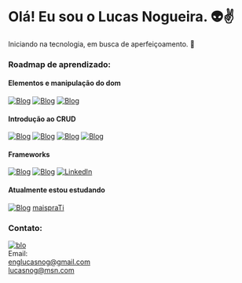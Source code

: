 # Olá! Eu sou o Lucas Nogueira. 👽✌️

Iniciando na tecnologia, em busca de aperfeiçoamento. 🚀
### Roadmap de aprendizado:

#### Elementos e manipulação do dom
[![Blog](https://img.shields.io/badge/HTML-239120?style=for-the-badge&logo=html5&logoColor=white)](https://github.com/lucasnog#)
[![Blog](https://img.shields.io/badge/CSS-239120?&style=for-the-badge&logo=css3&logoColor=white)](https://github.com/lucasnog#)
[![Blog](https://img.shields.io/badge/JavaScript-323330?style=for-the-badge&logo=javascript&logoColor=F7DF1E)](https://github.com/lucasnog#)

#### Introdução ao CRUD

[![Blog](https://img.shields.io/badge/Node.js-43853D?style=for-the-badge&logo=node.js&logoColor=white)](https://github.com/lucasnog#)
[![Blog](https://img.shields.io/badge/TypeScript-007ACC?style=for-the-badge&logo=typescript&logoColor=white)](https://github.com/lucasnog#)
[![Blog](https://img.shields.io/badge/PostgreSQL-316192?style=for-the-badge&logo=postgresql&logoColor=white)](https://github.com/lucasnog#)
[![Blog](https://img.shields.io/badge/MySQL-00000F?style=for-the-badge&logo=mysql&logoColor=white)](https://github.com/lucasnog#)

#### Frameworks

[![Blog](https://img.shields.io/badge/Tailwind_CSS-38B2AC?style=for-the-badge&logo=tailwind-css&logoColor=white)](https://github.com/lucasnog#)
[![Blog](https://img.shields.io/badge/Bootstrap-563D7C?style=for-the-badge&logo=bootstrap&logoColor=white)](https://github.com/lucasnog)
[![LinkedIn](https://img.shields.io/badge/LinkedIn-0077B5?style=for-the-badge&logo=linkedin&logoColor=white)](https://www.linkedin.com/in/luc4snog)


#### Atualmente estou estudando

[![Blog](https://img.shields.io/badge/Java-ED8B00?style=for-the-badge&logo=openjdk&logoColor=white)](https://github.com/lucasnog/maispraTi) [maispraTi](https://github.com/lucasnog/maispraTi)


### Contato:<br>
[![blo](https://img.shields.io/badge/LinkedIn-0077B5?style=for-the-badge&logo=linkedin&logoColor=white)](www.linkedin.com/in/luc4snog)
<br>
Email:
<br>
englucasnog@gmail.com
<br>
lucasnog@msn.com

